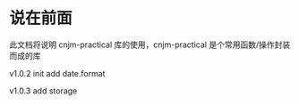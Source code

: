 # 说在前面

此文档将说明 cnjm-practical 库的使用，cnjm-practical 是个常用函数/操作封装而成的库

v1.0.2 init add date.format

v1.0.3 add storage
